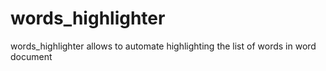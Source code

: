 # words_highlighter
words_highlighter allows to automate highlighting the list of words in word document
